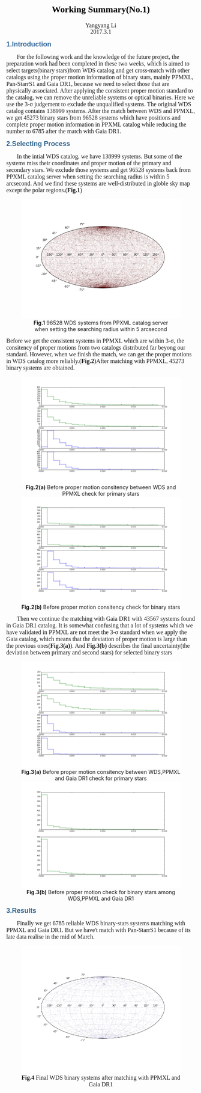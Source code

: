 <h1><center><font color="black" size = "5px" face=Family style="line-height:1;">Working Summary(No.1)</font></center></h1>

<center><font face=Family size='3px' style="line-height:1;">Yangyang Li</font></center>

<center><font size='3px' face=Family>2017.3.1</font></center>

<font color='336699' size=4px face='Arial' ><B>1.Introduction</B></font>
<p style='text-indent:2em' ><font size='3px' face=Family >For the following work and the knowledge of the future project, the preparation work had been completed in these two weeks, which is aimed to select targets(binary stars)from WDS catalog and get cross-match with other catalogs using the proper motion information of binary stars, mainly PPMXL, Pan-StarrS1 and Gaia DR1, because we need to select those that are physically associated. After applying the consistent proper motion standard to the catalog, we can remove the unreliable systems or optical binaries. Here we use the 3-σ judgement to exclude the unqualified systems. The original WDS catalog contains 138999 systems. After the match between WDS and PPMXL, we get 45273 binary stars from 96528 systems which have positions and complete proper motion information in PPXML catalog while reducing the number to 6785 after the match with Gaia DR1.</font></p>
<font size='4px' color='33669' face='Arial'>
<B>2.Selecting Process</B></font>
<p style='text-indent:2em'><font size='3px' face=Family>In the intial WDS catalog, we have 138999 systems. But some of the systems miss their coordinates and proper motion of the primary and secondary stars. We exclude those systems and get 96528 systems back from PPXML catalog server when setting the searching radius is within 5 arcsecond. And we find these systems are well-distributed in globle sky map except the polar regions.(<B>Fig.1</B>)</font>
<center><figure>
    <img src="https://raw.githubusercontent.com/Li-Yangyang/Markdown-Resources/master/Markdown/Pics/PPMXL_Global2.png" alt="This is the figure caption" id="fig_id" title="This is where the title goes" >
    <figcaption><B>Fig.1</B> 96528 WDS systems from PPXML catalog server <br>when setting the searching radius within 5 arcsecond</figcaption>
</figure></center>

<p><font size=3px face=Family>Before we get the consistent systems in PPMXL which are within 3-σ, the consitency of proper motions from two catalogs distributed far beyong our standard. However, when we finish the match, we can get the proper motions in WDS catalog more reliably.(<B>Fig.2</B>)After matching with PPMXL, 45273 binary systems are obtained.</font></p>

<center><figure>
    <img src="https://raw.githubusercontent.com/Li-Yangyang/Markdown-Resources/master/Markdown/Pics/initial_wds_ppmxl_PM1unt_hist.png" alt="Before proper motion consitency check for single system" id="fig_id" title="This is where the title goes" >
    <figcaption><B>Fig.2(a)</B> Before proper motion consitency between WDS and PPMXL check for primary stars</figcaption>
    <img src="https://raw.githubusercontent.com/Li-Yangyang/Markdown-Resources/master/Markdown/Pics/after_first_match.png" alt="Before proper motion consitency check for binary stars" id="fig_id" title="This is where the title goes" >
    <figcaption><B>Fig.2(b)</B> Before proper motion consitency check for binary stars</figcaption>
</figure></center>

<p style='text-indent:2em'><font size='3px' face=Family>Then we continue the matching with Gaia DR1 with 43567 systems found in Gaia DR1 catalog. It is somewhat confusing that a lot of systems which we have validated in PPMXL are not meet the 3-σ standard when we apply the Gaia catalog, which means that the deviation of proper motion is large than the previous ones(<B>Fig.3(a)</B>). And <B>Fig.3(b)</B> describes the final uncertainty(the deviation between primary and second stars) for selected binary stars</font></p>

<center><figure>
    <img src="https://raw.githubusercontent.com/Li-Yangyang/Markdown-Resources/master/Markdown/Pics/initial_wds_ppmxl_gaia_PMunt_hist.png" alt="Before proper motion consitency between WDS,PPMXL and Gaia DR1 check for primary stars" id="fig_id" title="This is where the title goes" >
    <figcaption><B>Fig.3(a)</B> Before proper motion consitency between WDS,PPMXL and Gaia DR1 check for primary stars</figcaption>
    <img src="https://raw.githubusercontent.com/Li-Yangyang/Markdown-Resources/master/Markdown/Pics/after_second_match.png" alt="Before proper motion check for binary stars among WDS,PPMXL and Gaia DR1" id="fig_id" title="This is where the title goes" >
    <figcaption><B>Fig.3(b)</B> Before proper motion check for binary stars among WDS,PPMXL and Gaia DR1</figcaption>
</figure></center>

<font size='4px' color='33669' face='Arial'>
<B>3.Results</B></font>
<p style='text-indent:2em'><font size='3px' face=Family>Finally we get 6785 reliable WDS binary-stars systems matching with PPMXL and Gaia DR1. But we have't match with Pan-StarrS1 because of its late data realise in the mid of March.

<center><figure>
    <img src="https://raw.githubusercontent.com/Li-Yangyang/Markdown-Resources/master/Markdown/Pics/final_binary_stars_map.png" alt="This is the figure caption" id="fig_id" title="This is where the title goes" >
    <figcaption><B>Fig.4</B> Final WDS binary systems after matching with PPMXL and Gaia DR1</figcaption>
</figure></center>




